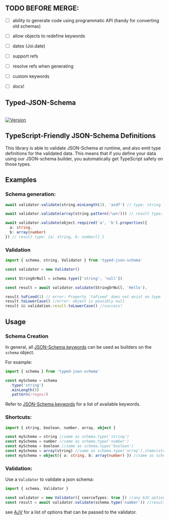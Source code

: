 TODO BEFORE MERGE:
-------
 - [ ] ability to generate code using programmatic API (handy for converting old schemas)
 - [ ] allow objects to redefine keywords
 - [ ] dates (Joi.date)
 - [ ] support refs
 - [ ] resolve refs when generating
 - [ ] custom keywords
 - [ ] docs!


Typed-JSON-Schema
------------------
</br><a href="https://www.npmjs.com/package/typed-json-schema"><img src="https://img.shields.io/npm/v/typed-json-schema.svg" alt="Version"></a>

## TypeScript-Friendly JSON-Schema Definitions

This library is able to validate JSON-Schema at runtime, and also emit type definitions for the validated data. This means that if you define your data using our JSON-schema builder, you automatically get TypeScript safety on those types.



## Examples

### Schema generation:

``` typescript
await validator.validate(string.minLength(3), 'asdf') // type: string

await validator.validate(array(string.pattern(/\w+/))) // result type: string[]

await validator.validate(object.required('a', 'b').properties({
  a: string,
  b: array(number) 
}) // result type: {a: string, b: number[] }

```

### Validation

```typescript
import { schema, string, Validator } from 'typed-json-schema'

const validator = new Validator()

const StringOrNull = schema.type(['string', 'null'])

const result = await validator.validate(StringOrNull, 'Hello'),

result.toFixed(1) // error: Property 'toFixed' does not exist on type 'string'.
result.toLowerCase() //error: object is possibly null
result && validation.result.toLowerCase() //success!

```


## Usage

### Schema Creation

In general, all [JSON-Schema keywords](https://spacetelescope.github.io/understanding-json-schema/reference/index.html) can be used as builders on the `schema` object.

For example:

```typescript
import { schema } from 'typed-json-schema'

const mySchema = schema
  .type('string')
  .minLength(3)
  .pattern(/regex/)
```

Refer to [JSON-Schema keywords](https://spacetelescope.github.io/understanding-json-schema/reference/index.html) for a list of available keywords.

### Shortcuts:
```typescript
import { string, boolean, number, array, object }

const mySchema = string //same as schema.type('string')
const mySchema = number //same as schema.type('number')
const mySchema = boolean //same as schema.type('boolean')
const mySchema = array(string) //same as schema.type('array').items(string)
const mySchema = object({ a: string, b: array(number) }) //same as schema.type('object').properties({ a: string, b: array(number) })
```

### Validation:

Use a `Validator` to validate a json schema:

```typescript
import { schema, Validator }

const validator = new Validator({ coerceTypes: true }) //any AJV options can be supplied
const result = await validator.validate(schema.type('number')) //result is a number


```

see [AJV](http://epoberezkin.github.io/ajv/) for a list of options that can be passed to the validator.
